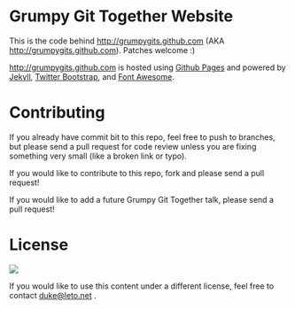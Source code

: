 # Grumpy Git Together Website

This is the code behind http://grumpygits.github.com (AKA http://grumpygits.github.com). Patches welcome :)

http://grumpygits.github.com is hosted using [Github Pages][4] and powered by [Jekyll][1], [Twitter Bootstrap][2], and [Font Awesome][3].

# Contributing

If you already have commit bit to this repo, feel free to push to branches, but
please send a pull request for code review unless you are fixing something very
small (like a broken link or typo).

If you would like to contribute to this repo, fork and please send a pull request!

If you would like to add a future Grumpy Git Together talk, please send a pull request!

# License

<a href="http://creativecommons.org/licenses/by-nc-sa/3.0/legalcode">
<img src="http://i.creativecommons.org/l/by-nc-sa/3.0/88x31.png">
</a>

If you would like to use this content under a different license, feel free to contact duke@leto.net .

[1]: http://jekyllrb.com
[2]: http://twitter.github.com/bootstrap/
[3]: http://fortawesome.github.com/Font-Awesome/
[4]: http://pages.github.com

